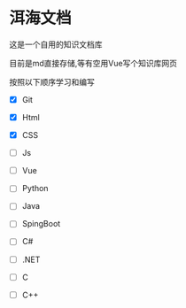 # 洱海文档

这是一个自用的知识文档库

目前是md直接存储,等有空用Vue写个知识库网页

按照以下顺序学习和编写

- [x] Git
- [x] Html
- [x] CSS
- [ ] Js
- [ ] Vue
- [ ] Python
- [ ] Java
- [ ] SpingBoot
- [ ] C#
- [ ] .NET
- [ ] C
- [ ] C++

